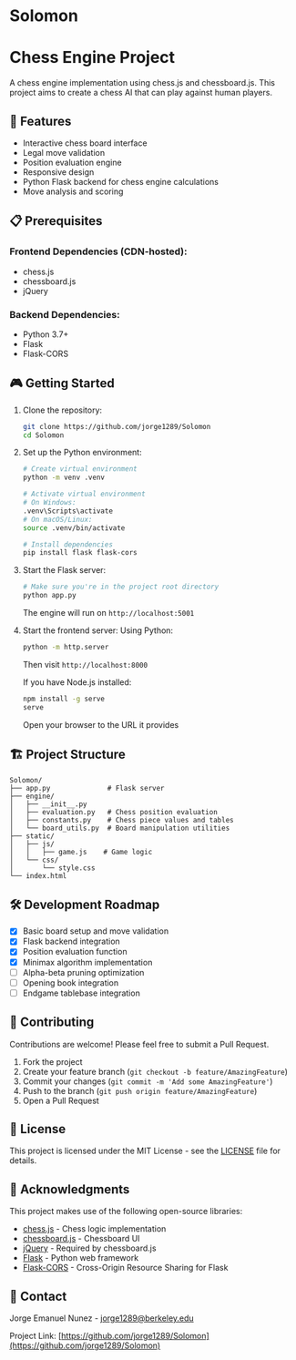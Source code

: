 # Solomon

# Chess Engine Project

A chess engine implementation using chess.js and chessboard.js. This project aims to create a chess AI that can play against human players.

## 🚀 Features

- Interactive chess board interface
- Legal move validation
- Position evaluation engine
- Responsive design
- Python Flask backend for chess engine calculations
- Move analysis and scoring

## 📋 Prerequisites

### Frontend Dependencies (CDN-hosted):
- chess.js
- chessboard.js
- jQuery

### Backend Dependencies:
- Python 3.7+
- Flask
- Flask-CORS

## 🎮 Getting Started

1. Clone the repository:
   ```bash
   git clone https://github.com/jorge1289/Solomon
   cd Solomon
   ```

2. Set up the Python environment:
   ```bash
   # Create virtual environment
   python -m venv .venv

   # Activate virtual environment
   # On Windows:
   .venv\Scripts\activate
   # On macOS/Linux:
   source .venv/bin/activate

   # Install dependencies
   pip install flask flask-cors
   ```

3. Start the Flask server:
   ```bash
   # Make sure you're in the project root directory
   python app.py
   ```
   The engine will run on `http://localhost:5001`

4. Start the frontend server:
   Using Python:
   ```bash
   python -m http.server
   ```
   Then visit `http://localhost:8000`

   If you have Node.js installed:
   ```bash
   npm install -g serve
   serve
   ```
   Open your browser to the URL it provides

## 🏗️ Project Structure

```
Solomon/
├── app.py              # Flask server
├── engine/
│   ├── __init__.py
│   ├── evaluation.py   # Chess position evaluation
│   ├── constants.py    # Chess piece values and tables
│   └── board_utils.py  # Board manipulation utilities
├── static/
│   ├── js/
│   │   ├── game.js    # Game logic
│   └── css/
│       └── style.css
└── index.html
```

## 🛠️ Development Roadmap

- [x] Basic board setup and move validation
- [x] Flask backend integration
- [x] Position evaluation function
- [x] Minimax algorithm implementation
- [ ] Alpha-beta pruning optimization
- [ ] Opening book integration
- [ ] Endgame tablebase integration

## 🤝 Contributing

Contributions are welcome! Please feel free to submit a Pull Request.

1. Fork the project
2. Create your feature branch (`git checkout -b feature/AmazingFeature`)
3. Commit your changes (`git commit -m 'Add some AmazingFeature'`)
4. Push to the branch (`git push origin feature/AmazingFeature`)
5. Open a Pull Request

## 📝 License

This project is licensed under the MIT License - see the [LICENSE](LICENSE) file for details.

## 🙏 Acknowledgments

This project makes use of the following open-source libraries:

- [chess.js](https://github.com/jhlywa/chess.js) - Chess logic implementation
- [chessboard.js](https://chessboardjs.com/) - Chessboard UI
- [jQuery](https://jquery.com/) - Required by chessboard.js
- [Flask](https://flask.palletsprojects.com/) - Python web framework
- [Flask-CORS](https://flask-cors.readthedocs.io/) - Cross-Origin Resource Sharing for Flask

## 📧 Contact

Jorge Emanuel Nunez - [jorge1289@berkeley.edu](mailto:jorge1289@berkeley.edu)

Project Link: [https://github.com/jorge1289/Solomon](https://github.com/jorge1289/Solomon)